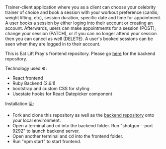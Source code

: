 Trainer-client application where you as a client can choose your celebrity trainer of choice and book a session with your workout preference (cardio, weight lifting, etc), session duration, specific date and time for appointment. A user books a session by either loging into their account or creating an account. Afterwards, users can make appointments for a session (POST), change your session (PATCH), or if you can no longer attend your session then you can cancel as well (DELETE). A user's booked sessions can be seen when they are logged in to their account.

This is Eat Lift Pray's frontend repository. Please go [here](https://github.com/pastasauce59/eat-lift-pray-backend) for the backend repository.

Technology used ⚙️: 
- React frontend
- Ruby Backend (2.6.1)
- bootstrap and custom CSS for styling
- Usestate hooks for React Datepicker component

Installation 💻:
- Fork and clone this repository as well as the [backend repository](https://github.com/pastasauce59/eat-lift-pray-backend) onto your local environment.
- Open a terminal and cd into the backend folder. Run "shotgun --port 9292" to launch backend server.
- Open another terminal and cd into the frontend folder.
- Run "npm start" to start frontend.
